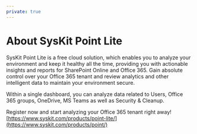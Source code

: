 ```yaml
---
private: true
---
```


# About SysKit Point Lite

SysKit Point Lite is a free cloud solution, which enables you to analyze your environment and keep it healthy all the time, providing you with actionable insights and reports for SharePoint Online and Office 365. Gain absolute control over your Office 365 tenant and review analytics and other intelligent data to maintain your environment secure.

Within a single dashboard, you can analyze data related to Users, Office 365 groups, OneDrive, MS Teams as well as Security & Cleanup.

Register now and start analyzing your Office 365 tenant right away! [https://www.syskit.com/products/point-lite/](https://www.syskit.com/products/point/)

